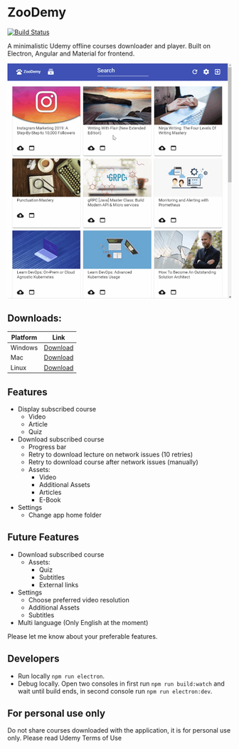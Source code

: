 # ZooDemy

[![Build Status](https://travis-ci.org/alexcibotari/zoodemy.svg?branch=master)](https://travis-ci.org/alexcibotari/zoodemy)

A minimalistic Udemy offline courses downloader and player. Built on Electron, Angular and Material for frontend.

![Video](zoodemy.gif)

## Downloads:

| Platform | Link|
| --- | --- |
| Windows | [Download](https://github.com/alexcibotari/zoodemy/releases/download/0.1.3/ZooDemy.Setup.0.1.3.exe)|
| Mac | [Download](https://github.com/alexcibotari/zoodemy/releases/download/0.1.3/ZooDemy-0.1.3-mac.zip)|
| Linux | [Download](https://github.com/alexcibotari/zoodemy/releases/download/0.1.3/ZooDemy.0.1.3.AppImage)|


## Features

- Display subscribed course
  - Video
  - Article
  - Quiz
- Download subscribed course
  - Progress bar
  - Retry to download lecture on network issues (10 retries)
  - Retry to download course after network issues (manually)
  - Assets:
    - Video
    - Additional Assets
    - Articles
    - E-Book
- Settings
  - Change app home folder

## Future Features

- Download subscribed course
  - Assets:
    - Quiz
    - Subtitles
    - External links
- Settings
  - Choose preferred video resolution
  - Additional Assets
  - Subtitles
- Multi language (Only English at the moment)
  
Please let me know about your preferable features.

## Developers

- Run locally ``npm run electron``.
- Debug locally. Open two consoles in first run ``npm run build:watch`` and wait until build ends, in second console run ``npm run electron:dev``.

## For personal use only
Do not share courses downloaded with the application, it is for personal use only.
Please read Udemy Terms of Use
